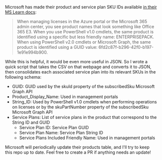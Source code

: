 Microsoft has made their product and service plan SKU IDs available [in their MS Learn docs](https://learn.microsoft.com/en-us/entra/identity/users/licensing-service-plan-reference):
> When managing licenses in the Azure portal or the Microsoft 365 admin center, you see product names that look something like Office 365 E3. When you use PowerShell v1.0 cmdlets, the same product is identified using a specific but less friendly name: ENTERPRISEPACK. When using PowerShell v2.0 cmdlets or Microsoft Graph, the same product is identified using a GUID value: 6fd2c87f-b296-42f0-b197-1e91e994b900.

While this is helpful, it would be even more useful in JSON. So I wrote a quick script that takes the CSV on that webpage and converts it to JSON, then consolidates each associated service plan into its relevant SKUs in the following schema:
- GUID: GUID used by the skuId property of the subscribedSku Microsoft Graph API
- Product_Display_Name: Used in management portals
- String_ID: Used by PowerShell v1.0 cmdlets when performing operations on licenses or by the skuPartNumber property of the subscribedSku Microsoft Graph API
- Service Plans: List of service plans in the product that correspond to the String ID and GUID
  - Service Plan ID: Service Plan GUID
  - Service Plan Name: Service Plan String ID
  - Service Plans Included Friendly Name: Used in management portals
 
Microsoft will periodically update their products table, and I'll try to keep this repo up to date. Feel free to create a PR if anything needs an update!
